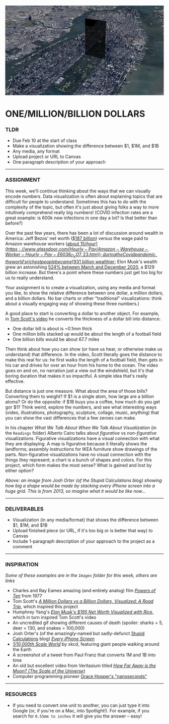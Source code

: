 ![An image from Josh Orter (of the Stupid Calculations blog) showing how big a shape would be made by stacking every iPhone screen into a huge grid](Images/EveryiPhoneScreen-JoshOrter-2013-1.jpg)

# ONE/MILLION/BILLION DOLLARS

### TLDR
* Due Feb 10 at the start of class  
* Make a visualization showing the difference between $1, $1M, and $1B
* Any media, any format
* Upload project or URL to Canvas
* One paragraph description of your approach

***

### ASSIGNMENT
This week, we'll continue thinking about the ways that we can visually encode numbers. Data visualization is often about explaining topics that are difficult for people to understand. Sometimes this has to do with the complexity of the topic, but often it's just about giving folks a way to more intuitively comprehend really big numbers! (COVID infection rates are a great example: is 600k new infections in one day a lot? Is that better than before?)

Over the past few years, there has been a lot of discussion around wealth in America: Jeff Bezos' net worth ([$187 billion](https://www.npr.org/2020/12/10/944620768/theres-rich-and-theres-jeff-bezos-rich-meet-the-members-of-the-100-billion-club)) versus the wage paid to Amazon warehouse workers ([about $15/hour](https://www.glassdoor.com/Hourly-Pay/Amazon-Warehouse-Worker-Hourly-Pay-E6036_D_KO7,23.htm)); during the Covid pandemic, the world's richest people became [$931 billion wealthier](https://www.usatoday.com/story/money/2020/12/01/american-billionaires-that-got-richer-during-covid/43205617); Elon Musk's wealth grew an astonishing [524% between March and December 2020](https://www.visualcapitalist.com/the-rich-got-richer-during-covid-19-heres-how-american-billionaires-performed), a $129 billion increase. But there's a point where these numbers just get too big for us to really understand.

Your assignment is to create a visualization, using any media and format you like, to show the relative difference between one dollar, a million dollars, and a billion dollars. No bar charts or other "traditional" visualizations: think about a visually engaging way of showing these three numbers.)

A good place to start is converting a dollar to another object. For example, in [Tom Scott's video](https://www.youtube.com/watch?v=8YUWDrLazCg) he converts the thickness of a dollar bill into distance:

* One dollar bill is about is \~0.1mm thick
* One million bills stacked up would be about the length of a football field
* One billion bills would be about 67.7 miles

Then think about how you can show (or have us hear, or otherwise make us understand) that difference. In the video, Scott literally goes the distance to make this real for us: he first walks the length of a football field, then gets in his car and drives for over an hour from his home to the ocean. The video goes on and on, no narration just a view out the windshield, but it's that boring duration that makes it so impactful. A simple idea that's really effective.

But distance is just one measure. What about the area of those bills? Converting them to weight? If $1 is a single atom, how large are a billion atoms? Or do the opposite: if $1B buys you a coffee, how much do you get gor $1? Think weird, explore the numbers, and see what interesting ways (video, illustrations, photography, sculpture, collage, music, anything) that you can show the vast differences that a few zeroes can make.

In his chapter *What We Talk About When We Talk About Visualization* (in the `Readings` folder) Alberto Cairo talks about *figurative* vs *non-figurative* visualizations. Figurative visualizations have a visual connection with what they are displaying. A map is figurative because it literally shows the landforms; assembly instructions for IKEA furniture show drawings of the parts. Non-figurative visualizations have no visual connection with the things they represent; a chart is a bunch of shapes and colors. For this project, which form makes the most sense? What is gained and lost by either option?

*Above: an image from Josh Orter (of the Stupid Calculations blog) showing how big a shape would be made by stacking every iPhone screen into a huge grid. This is from 2013, so imagine what it would be like now...*

***

### DELIVERABLES
* Visualization (in any media/format) that shows the difference between $1, $1M, and $1B
* Upload finished piece (or URL, if it's too big or is better that way) to Canvas
* Include 1-paragraph description of your approach to the project as a comment

***

### INSPIRATION
*Some of these examples are in the `Images` folder for this week, others are links*
* Charles and Ray Eames amazing (and entirely analog) film [*Powers of Ten*](https://www.youtube.com/watch?v=0fKBhvDjuy0) from 1977
* Tom Scott's [*A Million Dollars vs a Billion Dollars, Visualized: A Road Trip*](https://www.youtube.com/watch?v=8YUWDrLazCg), which inspired this project
* Humphrey Yang's [*Elon Musk's $195 Net Worth Visualized with Rice*](https://www.youtube.com/watch?v=Y3oQF9F0aO8), which in turn inspired Tom Scott's video
* An uncredited gif showing different causes of death (spoiler: sharks = 5, deer = 130, and snakes = 100,000)
* Josh Orter's (of the amazingly-named but sadly-defunct [Stupid Calculations](http://www.stupidcalculations.com) blog) [*Every iPhone Screen*](http://www.stupidcalculations.com/blog/2013/5/14/stupid-calculation-no-1-monophone)
* [*1/10,000th Scale World*](https://xkcd.com/2411/) by xkcd, featuring giant people walking around the Earth
* A screenshot of a tweet from Paul Franz that converts 1M and 1B into time
* An old but excellent video from Veritasium titled [*How Far Away is the Moon? (The Scale of the Universe)*](https://www.youtube.com/watch?v=Bz9D6xba9Og)
* Computer programming pioneer [Grace Hopper's "nanoseconds"](https://americanhistory.si.edu/collections/search/object/nmah_692464#coa-21290)  

***

### RESOURCES
* If you need to convert one unit to another, you can just type it into Google (or, if you're on a Mac, into Spotlight!). For example, if you search for `0.55mm to inches` it will give you the answer – easy!

